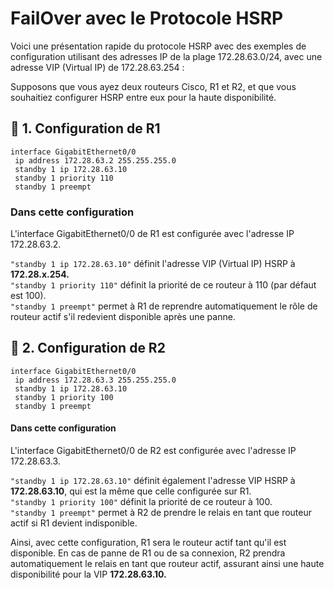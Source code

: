 # FailOver avec le Protocole HSRP

Voici une présentation rapide du protocole HSRP avec des exemples de configuration utilisant des adresses IP de la plage 172.28.63.0/24, avec une adresse VIP (Virtual IP) de 172.28.63.254 :

Supposons que vous ayez deux routeurs Cisco, R1 et R2, et que vous souhaitiez configurer HSRP entre eux pour la haute disponibilité.

## 🔧 1. Configuration de R1 
```
interface GigabitEthernet0/0
 ip address 172.28.63.2 255.255.255.0
 standby 1 ip 172.28.63.10
 standby 1 priority 110
 standby 1 preempt
```

### Dans cette configuration

L'interface GigabitEthernet0/0 de R1 est configurée avec l'adresse IP 172.28.63.2.<br>

```"standby 1 ip 172.28.63.10"``` définit l'adresse VIP (Virtual IP) HSRP à **172.28.x.254.**<br>
```"standby 1 priority 110"``` définit la priorité de ce routeur à 110 (par défaut est 100).<br>
```"standby 1 preempt"``` permet à R1 de reprendre automatiquement le rôle de routeur actif s'il redevient disponible après une panne.<br>


## 🔧 2. Configuration de R2 
```
interface GigabitEthernet0/0
 ip address 172.28.63.3 255.255.255.0
 standby 1 ip 172.28.63.10
 standby 1 priority 100
 standby 1 preempt
```

#### Dans cette configuration

L'interface GigabitEthernet0/0 de R2 est configurée avec l'adresse IP 172.28.63.3.<br>

```"standby 1 ip 172.28.63.10"``` définit également l'adresse VIP HSRP à **172.28.63.10**, qui est la même que celle configurée sur R1.<br>
```"standby 1 priority 100"``` définit la priorité de ce routeur à 100.<br>
```"standby 1 preempt"``` permet à R2 de prendre le relais en tant que routeur actif si R1 devient indisponible.<br>


Ainsi, avec cette configuration, R1 sera le routeur actif tant qu'il est disponible. En cas de panne de R1 ou de sa connexion, R2 prendra automatiquement le relais en tant que routeur actif, assurant ainsi une haute disponibilité pour la VIP **172.28.63.10.**